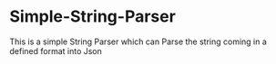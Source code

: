 # Simple-String-Parser
This is a simple String Parser which can Parse the string coming in a defined format into Json
